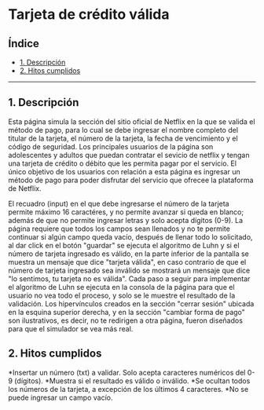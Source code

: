 # Tarjeta de crédito válida

## Índice

* [1. Descripción](#1-descripción)
* [2. Hitos cumplidos](#2-hitos-cumplidos)

***
## 1. Descripción

Esta página simula la sección del sitio oficial de Netflix en la que se valida el método de pago, para lo cual se debe ingresar el nombre completo del titular de la tarjeta, el número de la tarjeta, la fecha de vencimiento y el código de seguridad.
Los principales usuarios de la página son adolescentes y adultos que puedan contratar el sevicio de netflix y tengan una tarjeta de crédito o débito que les permita pagar por el servicio.
El único objetivo de los usuarios con relación a esta página es ingresar un método de pago para poder disfrutar del servicio que ofrecee la plataforma de Netflix.

El recuadro (input) en el que debe ingresarse el número de la tarjeta permite máximo 16 caractéres, y no permite avanzar si queda en blanco; además de que no permite ingresar letras y solo acepta dígitos (0-9).
La página requiere que todos los campos sean llenados y no te permite continuar si algún campo queda vacío, después de llenar todo lo solicitado, al dar click en el botón "guardar" se ejecuta el algoritmo de Luhn y si el número de tarjeta ingresado es válido, en la parte inferior de la pantalla se muestra un mensaje que dice "tarjeta válida", en caso contrario de que el número de tarjeta ingresado sea inválido se mostrará un mensaje que dice "lo sentimos, tu tarjeta no es válida".
Cada paso a seguir para implementar el algoritmo de Luhn se ejecuta en la consola de la página para que el usuario no vea todo el proceso, y solo se le muestre el resultado de la validación.
Los hipervínculos creados en la sección "cerrar sesión" ubicada en la esquina superior derecha, y en la sección "cambiar forma de pago" son ilustrativos, es decir, no te redirigen a otra página, fueron diseñados para que el simulador se vea más real.

## 2. Hitos cumplidos

*Insertar un número (txt) a validar. Solo acepta caracteres numéricos del 0-9 (dígitos).
*Muestra si el resultado es válido o inválido.
*Se ocultan todos los números de la tarjeta, a excepción de los últimos 4 caracteres.
*No se puede ingresar un campo vacío.